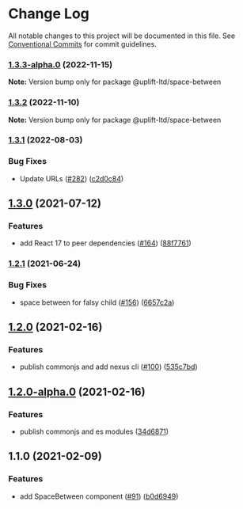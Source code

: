 # Change Log

All notable changes to this project will be documented in this file.
See [Conventional Commits](https://conventionalcommits.org) for commit guidelines.

### [1.3.3-alpha.0](https://github.com/uplift-ltd/nexus/compare/@uplift-ltd/space-between@1.3.2...@uplift-ltd/space-between@1.3.3-alpha.0) (2022-11-15)

**Note:** Version bump only for package @uplift-ltd/space-between





### [1.3.2](https://github.com/uplift-ltd/nexus/compare/@uplift-ltd/space-between@1.3.1...@uplift-ltd/space-between@1.3.2) (2022-11-10)

**Note:** Version bump only for package @uplift-ltd/space-between





### [1.3.1](https://github.com/uplift-ltd/nexus/compare/@uplift-ltd/space-between@1.3.0...@uplift-ltd/space-between@1.3.1) (2022-08-03)


### Bug Fixes

* Update URLs ([#282](https://github.com/uplift-ltd/nexus/issues/282)) ([c2d0c84](https://github.com/uplift-ltd/nexus/commit/c2d0c843c8eb18c4a9ae360ee2d840f5be388fac))



## [1.3.0](https://github.com/uplift-ltd/nexus/compare/@uplift-ltd/space-between@1.2.1...@uplift-ltd/space-between@1.3.0) (2021-07-12)


### Features

* add React 17 to peer dependencies ([#164](https://github.com/uplift-ltd/nexus/issues/164)) ([88f7761](https://github.com/uplift-ltd/nexus/commit/88f77615dfab14127dfdf76f665ee73c3195bcb4))



### [1.2.1](https://github.com/uplift-ltd/nexus/compare/@uplift-ltd/space-between@1.2.0...@uplift-ltd/space-between@1.2.1) (2021-06-24)


### Bug Fixes

* space between for falsy child ([#156](https://github.com/uplift-ltd/nexus/issues/156)) ([6657c2a](https://github.com/uplift-ltd/nexus/commit/6657c2ad8dd94af25d56f4107e49517c315738bc))



## [1.2.0](https://github.com/uplift-ltd/nexus/compare/@uplift-ltd/space-between@1.1.0...@uplift-ltd/space-between@1.2.0) (2021-02-16)


### Features

* publish commonjs and add nexus cli ([#100](https://github.com/uplift-ltd/nexus/issues/100)) ([535c7bd](https://github.com/uplift-ltd/nexus/commit/535c7bd0ad8224b9dde814f18f9d5082366061e1))



## [1.2.0-alpha.0](https://github.com/uplift-ltd/nexus/compare/@uplift-ltd/space-between@1.1.0...@uplift-ltd/space-between@1.2.0-alpha.0) (2021-02-16)


### Features

* publish commonjs and es modules ([34d6871](https://github.com/uplift-ltd/nexus/commit/34d6871f720efebf2d48773ae1e17c8dc6fd652d))



## 1.1.0 (2021-02-09)


### Features

* add SpaceBetween component ([#91](https://github.com/uplift-ltd/nexus/issues/91)) ([b0d6949](https://github.com/uplift-ltd/nexus/commit/b0d6949cd1915c037a5b785b38961bc22b86c9fa))
